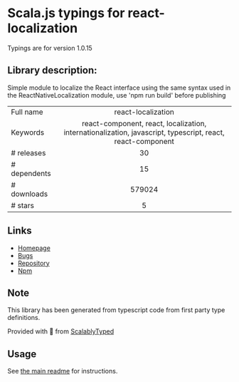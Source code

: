 
# Scala.js typings for react-localization

Typings are for version 1.0.15

## Library description:
Simple module to localize the React interface using the same syntax used in the ReactNativeLocalization module, use 'npm run build' before publishing

|                    |                 |
| ------------------ | :-------------: |
| Full name          | react-localization |
| Keywords           | react-component, react, localization, internationalization, javascript, typescript, react, react-component |
| # releases         | 30 |
| # dependents       | 15 |
| # downloads        | 579024 |
| # stars            | 5 |

## Links
- [Homepage](https://github.com/stefalda/react-localization#readme)
- [Bugs](https://github.com/stefalda/react-localization/issues)
- [Repository](https://github.com/stefalda/react-localization)
- [Npm](https://www.npmjs.com/package/react-localization)
    


## Note
This library has been generated from typescript code from first party type definitions.

Provided with :purple_heart: from [ScalablyTyped](https://github.com/oyvindberg/ScalablyTyped)

## Usage
See [the main readme](../../readme.md) for instructions.


